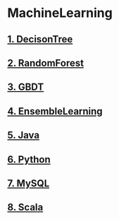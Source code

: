 # MachineLearning

## [1. DecisonTree](https://github.com/tygxy/MachineLearning/blob/master/DecisonTree.md)
## [2. RandomForest](https://github.com/tygxy/MachineLearning/blob/master/RandomForest.md)
## [3. GBDT](https://github.com/tygxy/MachineLearning/blob/master/GBDT.md)
## [4. EnsembleLearning](https://github.com/tygxy/MachineLearning/blob/master/EnsembleLearning.md)
## [5. Java](https://github.com/tygxy/MachineLearning/blob/master/Java.md)
## [6. Python](https://github.com/tygxy/MachineLearning/blob/master/Python.md)
## [7. MySQL](https://github.com/tygxy/MachineLearning/blob/master/MySQL.md)
## [8. Scala](https://github.com/tygxy/MachineLearning/blob/master/Scala.md)
